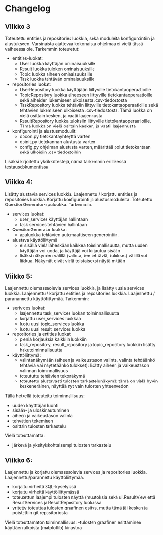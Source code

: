 # Changelog

## Viikko 3
Toteutettu entities ja repositories luokkia, sekä moduleita konfigurointiin ja alustukseen. Varsinaista ajattevaa kokonaista ohjelmaa ei vielä tässä vaiheessa ole. Tarkemmin toteutetut:
- entities-luokat:
    - User luokka käyttäjän ominaisuuksille
    - Result luokka tuloken ominaisuuksille
    - Topic luokka aiheen ominaisuuksille
    - Task luokka tehtävän ominaisuuksille
- repositories luokat:
    - UserRepository luokka käyttäjään liittyville tietokantaoperaatioille
    - TopicRepository luokka aiheeseen liittyville tietokantaoperaatioille sekä aiheiden lukemiseen ulkoisesta .csv-tiedostosta 
    - TaskRepository luokka tehtäviin liittyville tietokantaoperaatioille sekä tehtävien lukemiseen ulkoisesta .csv-tiedostosta. Tämä luokka on vielä osittain kesken, ja vaatii laajennusta
    - ResultRepository luokka tuloksiin liittyville tietokantaoperaatioille. Tämä luokka on vielä osittain kesken, ja vaatii laajennusta
- konfigurointi ja alustusmoduulit:
    - dbcon.py tietokantayhteyttä varten
    - dbinit.py tietokannan alustusta varten
    - config.py ohjelman alustusta varten, määrittää polut tietokantaan sekä ulkoisiin .csv tiedostoihin

Lisäksi kirjoitettu yksikkötestejä, nämä tarkemmin erillisessä [testausdokumentissa](https://github.com/miahro/ot-harjoitustyo/blob/master/schooltasks/dokumentaatio/testaus.md)
 

 ## Viikko 4:
 Lisätty alustavia services luokkia. Laajennettu / korjattu entities ja repositories luokkia. Korjattu konfigurointi ja alustusmoduleita. Toteutettu QuestionGenerator-apuluokka. Tarkemmin:
 - services luokat:
    - user_services käyttäjän hallintaan
    - task services tehtävien hallintaan
- QuestionGenerator luokka:
    - apuluokka tehtävien automaattiseen generointiin. 
 - alustava käyttöliittymä
    - ei sisällä vielä läheskään kaikkea toiminnallisuutta, mutta uuden käyttäjän voi luoda, ja käyttäjä voi kirjautua sisään
    - lisäksi näkymien välillä (valinta, tee tehtäviä, tulokset) välillä voi liikkua. Näkymät eivät vielä toistaiseksi näytä mitään 

## Viikko 5:
Laajennettu olemassaolevia services luokkia, ja lisätty uusia services luokkia. Laajennettu / korjattu entities ja repositories luokkia. Laajennettu / paranannettu käyttöliittymää. Tarkemmin:
- serivices luokat:
    - laajennettu task_services luokan toiminnallisuutta
    - korjattu user_services luokkaa
    - luotu uusi topic_services luokka
    - luotu uusi result_services luokka
- repositories ja entities luokat:
    - pieniä korjauksia kaikkiin luokkiin
    - task_repository, result_repository ja topic_repository luokkiin lisätty hakutoiminnallisuutta
- käyttöliittymä: 
    - valintanäkymään (aiheen ja vaikeustason valinta, valinta tehdäänkö tehtäviä vai näytetäänkö tulokset): lisätty aiheen ja vaikeustason valinnan toiminnallisuus
    - toteututtu tehtävien tekonäkymä
    - toteutettu alustavasti tulosten tarkastelunäkymä: tämä on vielä hyvin keskeneräinen, näyttää nyt vain tulosten yhteenvedon

Tällä hetkellä toteutettu toiminnallisuus:
- uuden käytttäjän luonti
- sisään- ja uloskirjautuminen
- aiheen ja vaikeustason valinta
- tehvätien tekeminen
- osittain tulosten tarkastelu

Vielä toteuttamatta:
- järkevä ja yksityiskohtaisempi tulosten tarkastelu

## Viikko 6:
Laajennettu ja korjattu olemassaolevia services ja repositories luokkia. Laajennettu/parannettu käyttöliittymää. 
- korjattu virheitä SQL-kyselyissä
- korjattu virheitä käyttöliittymässä
- toteutettun laajempi tulosten näyttä (muutoksia sekä ui.ResultView että ResultServices ja ResultRepository luokassa
- yritetty toteuttaa tulosten graafinen esitys, mutta tämä jäi kesken ja poistettiin git repositoriosta

Vielä toteuttamaton toiminnallisuus:
-tulosten graafinen esittäminen käyttäen ulkoista (matplotlib) kirjastoa